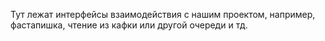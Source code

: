 Тут лежат интерфейсы взаимодействия с нашим проектом, например, фастапишка, чтение из кафки или другой очереди и тд.
